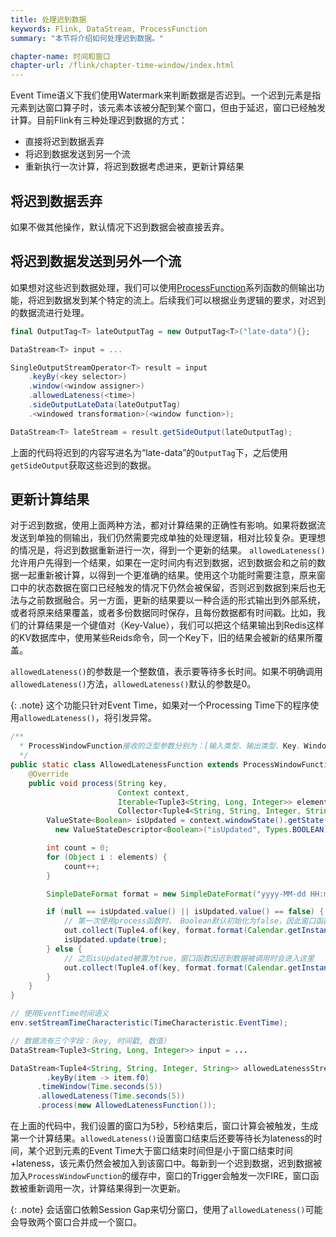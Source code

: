 ```yaml
---
title: 处理迟到数据
keywords: Flink, DataStream, ProcessFunction
summary: "本节将介绍如何处理迟到数据。"

chapter-name: 时间和窗口
chapter-url: /flink/chapter-time-window/index.html
---
```


Event Time语义下我们使用Watermark来判断数据是否迟到。一个迟到元素是指元素到达窗口算子时，该元素本该被分配到某个窗口，但由于延迟，窗口已经触发计算。目前Flink有三种处理迟到数据的方式：

* 直接将迟到数据丢弃
* 将迟到数据发送到另一个流
* 重新执行一次计算，将迟到数据考虑进来，更新计算结果

## 将迟到数据丢弃

如果不做其他操作，默认情况下迟到数据会被直接丢弃。

## 将迟到数据发送到另外一个流

如果想对这些迟到数据处理，我们可以使用[ProcessFunction](./process-function.html)系列函数的侧输出功能，将迟到数据发到某个特定的流上。后续我们可以根据业务逻辑的要求，对迟到的数据流进行处理。

```scala
final OutputTag<T> lateOutputTag = new OutputTag<T>("late-data"){};

DataStream<T> input = ...

SingleOutputStreamOperator<T> result = input
    .keyBy(<key selector>)
    .window(<window assigner>)
    .allowedLateness(<time>)
    .sideOutputLateData(lateOutputTag)
    .<windowed transformation>(<window function>);

DataStream<T> lateStream = result.getSideOutput(lateOutputTag);
```

上面的代码将迟到的内容写进名为“late-data”的`OutputTag`下，之后使用`getSideOutput`获取这些迟到的数据。

## 更新计算结果

对于迟到数据，使用上面两种方法，都对计算结果的正确性有影响。如果将数据流发送到单独的侧输出，我们仍然需要完成单独的处理逻辑，相对比较复杂。更理想的情况是，将迟到数据重新进行一次，得到一个更新的结果。
`allowedLateness()`允许用户先得到一个结果，如果在一定时间内有迟到数据，迟到数据会和之前的数据一起重新被计算，以得到一个更准确的结果。使用这个功能时需要注意，原来窗口中的状态数据在窗口已经触发的情况下仍然会被保留，否则迟到数据到来后也无法与之前数据融合。另一方面，更新的结果要以一种合适的形式输出到外部系统，或者将原来结果覆盖，或者多份数据同时保存，且每份数据都有时间戳。比如，我们的计算结果是一个键值对（Key-Value），我们可以把这个结果输出到Redis这样的KV数据库中，使用某些Reids命令，同一个Key下，旧的结果会被新的结果所覆盖。

`allowedLateness()`的参数是一个整数值，表示要等待多长时间。如果不明确调用`allowedLateness()`方法，`allowedLateness()`默认的参数是0。

{: .note}
这个功能只针对Event Time，如果对一个Processing Time下的程序使用`allowedLateness()`，将引发异常。

```java
/**
  * ProcessWindowFunction接收的泛型参数分别为：[输入类型、输出类型、Key、Window]
  */
public static class AllowedLatenessFunction extends ProcessWindowFunction<Tuple3<String, Long, Integer>, Tuple4<String, String, Integer, String>, String, TimeWindow> {
    @Override
    public void process(String key,
                        Context context,
                        Iterable<Tuple3<String, Long, Integer>> elements,
                        Collector<Tuple4<String, String, Integer, String>> out) throws Exception {
        ValueState<Boolean> isUpdated = context.windowState().getState(
          new ValueStateDescriptor<Boolean>("isUpdated", Types.BOOLEAN));

        int count = 0;
        for (Object i : elements) {
          	count++;
        }

        SimpleDateFormat format = new SimpleDateFormat("yyyy-MM-dd HH:mm:ss");

        if (null == isUpdated.value() || isUpdated.value() == false) {
            // 第一次使用process函数时， Boolean默认初始化为false，因此窗口函数第一次被调用时会进入这里
            out.collect(Tuple4.of(key, format.format(Calendar.getInstance().getTime()), count, "first"));
          	isUpdated.update(true);
        } else {
            // 之后isUpdated被置为true，窗口函数因迟到数据被调用时会进入这里
            out.collect(Tuple4.of(key, format.format(Calendar.getInstance().getTime()), count, "updated"));
        }
    }
}

// 使用EventTime时间语义
env.setStreamTimeCharacteristic(TimeCharacteristic.EventTime);

// 数据流有三个字段：（key, 时间戳, 数值）
DataStream<Tuple3<String, Long, Integer>> input = ...

DataStream<Tuple4<String, String, Integer, String>> allowedLatenessStream = input
  		.keyBy(item -> item.f0)
      .timeWindow(Time.seconds(5))
      .allowedLateness(Time.seconds(5))
      .process(new AllowedLatenessFunction());
```

在上面的代码中，我们设置的窗口为5秒，5秒结束后，窗口计算会被触发，生成第一个计算结果。`allowedLateness()`设置窗口结束后还要等待长为lateness的时间，某个迟到元素的Event Time大于窗口结束时间但是小于窗口结束时间+lateness，该元素仍然会被加入到该窗口中。每新到一个迟到数据，迟到数据被加入`ProcessWindowFunction`的缓存中，窗口的Trigger会触发一次FIRE，窗口函数被重新调用一次，计算结果得到一次更新。

{: .note}
会话窗口依赖Session Gap来切分窗口，使用了`allowedLateness()`可能会导致两个窗口合并成一个窗口。